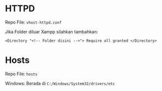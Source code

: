 # HTTPD

Repo File: `vhost-httpd.conf`

Jika Folder diluar Xampp silahkan tambahkan:


`<Directory "<!-- Folder disini -->">
  Require all granted
</Directory>`

# Hosts

Repo File: `hosts`

Windows: Berada di 
`C:/Windows/System32/drivers/etc`
